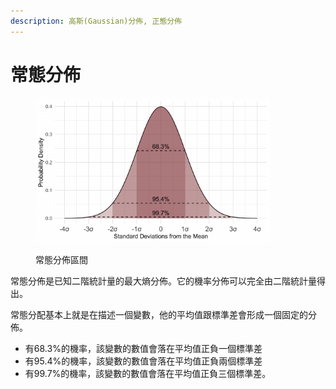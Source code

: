 ```yaml
---
description: 高斯(Gaussian)分佈, 正態分佈
---
```


# 常態分佈

<figure><img src="../../.gitbook/assets/image (3).png" alt="" width="375"><figcaption><p>常態分佈區間</p></figcaption></figure>

常態分佈是已知二階統計量的最大熵分佈。它的機率分佈可以完全由二階統計量得出。

常態分配基本上就是在描述一個變數，他的平均值跟標準差會形成一個固定的分佈。&#x20;

* 有68.3%的機率，該變數的數值會落在平均值正負一個標準差
* 有95.4%的機率，該變數的數值會落在平均值正負兩個標準差
* 有99.7%的機率，該變數的數值會落在平均值正負三個標準差。
